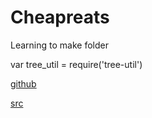 # Cheapreats
Learning to make folder

var tree_util = require('tree-util')

[github](./github)

[src](./src)
